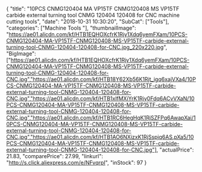 {
	"title": "10PCS CNMG120404 MA VP15TF CNMG120408 MS VP15TF carbide external turning tool CNMG 120404 120408 for CNC machine cutting tools",
	"date": "2018-10-31 10:30:20",
	"SubCat": ["Tools"],
	"categories": ["Machine Tools "],
	"thumbnailImage": "https://ae01.alicdn.com/kf/HTB1EQHOXcfrK1Rjy1Xdq6yemFXam/10PCS-CNMG120404-MA-VP15TF-CNMG120408-MS-VP15TF-carbide-external-turning-tool-CNMG-120404-120408-for-CNC.jpg_220x220.jpg",
	"BigImage": ["https://ae01.alicdn.com/kf/HTB1EQHOXcfrK1Rjy1Xdq6yemFXam/10PCS-CNMG120404-MA-VP15TF-CNMG120408-MS-VP15TF-carbide-external-turning-tool-CNMG-120404-120408-for-CNC.jpg","https://ae01.alicdn.com/kf/HTB18Y62Xb56K1Rjt_igq6xajVXa4/10PCS-CNMG120404-MA-VP15TF-CNMG120408-MS-VP15TF-carbide-external-turning-tool-CNMG-120404-120408-for-CNC.jpg","https://ae01.alicdn.com/kf/HTB1xlfMXiYrK1Rjy0Fdq6ACvVXaN/10PCS-CNMG120404-MA-VP15TF-CNMG120408-MS-VP15TF-carbide-external-turning-tool-CNMG-120404-120408-for-CNC.jpg","https://ae01.alicdn.com/kf/HTB1RC6HegHqK1RjSZFPq6AwapXai/10PCS-CNMG120404-MA-VP15TF-CNMG120408-MS-VP15TF-carbide-external-turning-tool-CNMG-120404-120408-for-CNC.jpg","https://ae01.alicdn.com/kf/HTB1AO6NXizxK1RjSspjq6AS.pXa5/10PCS-CNMG120404-MA-VP15TF-CNMG120408-MS-VP15TF-carbide-external-turning-tool-CNMG-120404-120408-for-CNC.jpg"],
	"actualPrice": 21.83,
	"comparePrice": 27.99,
	"linkurl": "http://s.click.aliexpress.com/e/NFvqrpI",
	"inStock": 97
}
